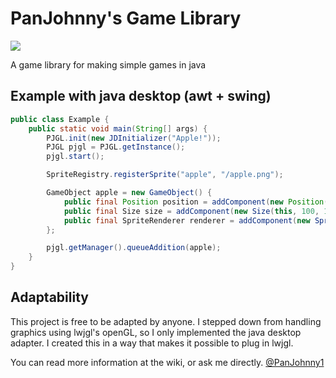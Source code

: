 # PanJohnny's Game Library
[![](https://jitpack.io/v/PanJohnny/PJGameLibrary.svg)](https://jitpack.io/#PanJohnny/PJGameLibrary)

A game library for making simple games in java

## Example with java desktop (awt + swing)

```java
public class Example {
    public static void main(String[] args) {
        PJGL.init(new JDInitializer("Apple!"));
        PJGL pjgl = PJGL.getInstance();
        pjgl.start();

        SpriteRegistry.registerSprite("apple", "/apple.png");

        GameObject apple = new GameObject() {
            public final Position position = addComponent(new Position(this, 10, 10));
            public final Size size = addComponent(new Size(this, 100, 100));
            public final SpriteRenderer renderer = addComponent(new SpriteRenderer(this, "apple"));
        };

        pjgl.getManager().queueAddition(apple);
    }
}
```

## Adaptability

This project is free to be adapted by anyone. I stepped down from handling graphics using lwjgl's openGL, so I only implemented the java desktop adapter. I created this in a way that makes it possible to plug in lwjgl.

You can read more information at the wiki, or ask me directly. [@PanJohnny1](https://twitter.com/PanJohnny1)
